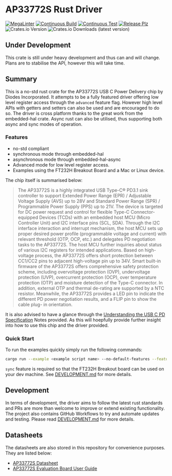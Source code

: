 # AP33772S Rust Driver

[![MegaLinter](https://github.com/ScottGibb/AP33772S-rs/actions/workflows/mega-linter.yaml/badge.svg)](https://github.com/ScottGibb/AP33772S-rs/actions/workflows/mega-linter.yaml)
[![Continuous Build](https://github.com/ScottGibb/AP33772S-rs/actions/workflows/continuous-build.yaml/badge.svg)](https://github.com/ScottGibb/AP33772S-rs/actions/workflows/continuous-build.yaml)
[![Continuous Test](https://github.com/ScottGibb/AP33772S-rs/actions/workflows/continuous-test.yaml/badge.svg)](https://github.com/ScottGibb/AP33772S-rs/actions/workflows/continuous-test.yaml)
[![Release Plz](https://github.com/ScottGibb/AP33772S-rs/actions/workflows/release-plz.yaml/badge.svg)](https://github.com/ScottGibb/AP33772S-rs/actions/workflows/release-plz.yaml)
![Crates.io Version](https://img.shields.io/crates/v/AP33772S-rs?color=green)
![Crates.io Downloads (latest version)](https://img.shields.io/crates/dv/ap33772s-rs)

## Under Development

This crate is still under heavy development and thus can and will change. Plans are to stabilise the API, however this will take time.

## Summary

This is a no-std rust crate for the AP33772S USB C Power Delivery chip by Diodes Incorporated. It attempts to be a fully featured driver offering low level register access through the `advanced` feature flag. However high level APIs with getters and setters can also be used and are encouraged to do so. The driver is cross platform thanks to the great work from the embedded-hal crate.  Async rust can also be utilised, thus supporting both async and sync modes of operation.

### Features

- no-std compliant
- synchronous mode through embedded-hal
- asynchronous mode through embedded-hal-async
- Advanced mode for low level register access.
- Examples using the FT232H Breakout Board and a Mac or Linux device.

The chip itself is summarised below:
>The AP33772S is a highly integrated USB Type-C® PD3.1 sink controller to support Extended Power Range (EPR) / Adjustable Voltage Supply (AVS) up to 28V and Standard Power Range (SPR) / Programmable Power Supply (PPS) up to 21V. The device is targeted for DC power request and control for flexible Type-C Connector- equipped Devices (TCDs) with an embedded host MCU (Micro Controller Unit) and I2C interface pins (SCL, SDA). Through the I2C interface interaction and interrupt mechanism, the host MCU sets up proper desired power profile (programmable voltage and current) with relevant threshold (OTP, OCP, etc.) and delegates PD negotiation tasks to the AP33772S. The host MCU further inquiries about status of various I2C registers for intended applications. Based on high-voltage process, the AP33772S offers short protection between CC1/CC2 pins to adjacent high-voltage pin up to 34V. Smart built-in firmware of the AP33772S offers comprehensive safety protection scheme, including overvoltage protection (OVP), undervoltage protection (UVP), overcurrent protection (OCP), over temperature protection (OTP) and moisture detection of the Type-C connector. In addition, external OTP and thermal de-rating are supported by a NTC resistor. Meanwhile, the AP33772S provides a LED pin to indicate the different PD power negotiation results, and a FLIP pin to show the cable plug- in orientation.

It is also advised to have a glance through the [Understanding the USB C PD Specification](./docs/understanding-the-usb-c-pd-specification.md) Notes provided. As this will hoepfully provide further insight into how to use this chip and the driver provided.

### Quick Start

To run the examples quickly simply run the following commands:

```bash
cargo run --example <example script name> --no-default-features --features sync
```

`sync` feature is required so that the FT232H Breakout board can be used on your dev machine. See [DEVELOPMENT.md](./DEVELOPMENT.md) for more details.

## Development

In terms of development, the driver aims to follow the latest rust standards and PRs are more than welcome to improve or extend existing functionality. The project also contains GitHub Workflows to try and automate updates and testing. Please read [DEVELOPMENT.md](./DEVELOPMENT.md) for more details.

## Datasheets

The datasheets are also stored in this repository for convenience purposes. They are listed below:

- [AP33772S Datasheet](./docs/AP33772S.pdf)
- [AP33772S Evaluation Board User Guide](./docs/AP33772S-Sink-Controller-EVB-User-Guide.pdf)
